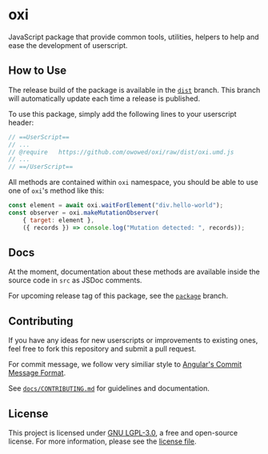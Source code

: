 # oxi

JavaScript package that provide common tools, utilities, helpers to help and ease the development of userscript.

## How to Use

The release build of the package is available in the [`dist`](https://github.com/owowed/oxi/tree/dist) branch. This branch will automatically update each time a release is published.

To use this package, simply add the following lines to your userscript header:

```javascript
// ==UserScript==
// ...
// @require   https://github.com/owowed/oxi/raw/dist/oxi.umd.js
// ...
// ==/UserScript==
```

All methods are contained within `oxi` namespace, you should be able to use one of `oxi`'s method like this:

```javascript
const element = await oxi.waitForElement("div.hello-world");
const observer = oxi.makeMutationObserver(
    { target: element },
    ({ records }) => console.log("Mutation detected: ", records));
```

## Docs

At the moment, documentation about these methods are available inside the source code in `src` as JSDoc comments.

For upcoming release tag of this package, see the [`package`](https://github.com/owowed/oxi/tree/package) branch.

## Contributing

If you have any ideas for new userscripts or improvements to existing ones, feel free to fork this repository and submit a pull request.

For commit message, we follow very similiar style to [Angular's Commit Message Format](https://github.com/angular/angular/blob/main/CONTRIBUTING.md#-commit-message-format).

See [`docs/CONTRIBUTING.md`](./docs/CONTRIBUTING.md) for guidelines and documentation.

## License

This project is licensed under [GNU LGPL-3.0](https://www.gnu.org/licenses/lgpl-3.0.en.html), a free and open-source license. For more information, please see the [license file](./LICENSE).